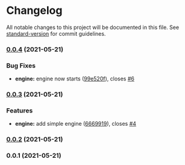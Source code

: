 # Changelog

All notable changes to this project will be documented in this file. See [standard-version](https://github.com/conventional-changelog/standard-version) for commit guidelines.

### [0.0.4](https://github.com/krsteen/conventionalcommits/compare/0.0.3...0.0.4) (2021-05-21)


### Bug Fixes

* **engine:** engine now starts ([99e520f](https://github.com/krsteen/conventionalcommits/commit/99e520f384ced532e7c16538ea2c24ce8c841b78)), closes [#6](https://github.com/krsteen/conventionalcommits/issues/6)

### [0.0.3](https://github.com/krsteen/conventionalcommits/compare/0.0.2...0.0.3) (2021-05-21)


### Features

* **engine:** add simple engine ([6669919](https://github.com/krsteen/conventionalcommits/commit/6669919b4e9d48ce24cd8b9b317629566dad08fe)), closes [#4](https://github.com/krsteen/conventionalcommits/issues/4)

### [0.0.2](https://github.com/krsteen/conventionalcommits/compare/0.0.1...0.0.2) (2021-05-21)

### 0.0.1 (2021-05-21)
